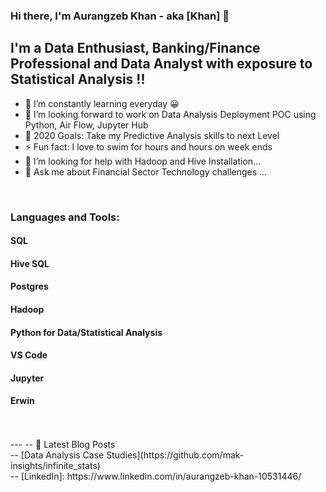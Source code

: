 ### Hi there, I'm Aurangzeb Khan - aka [Khan] 👋

## I'm a Data Enthusiast, Banking/Finance Professional and Data Analyst with exposure to Statistical Analysis !!

- 🌱 I’m constantly learning everyday  😀
- 👯 I’m looking forward to work on Data Analysis Deployment POC using Python, Air Flow, Jupyter Hub
- 🥅 2020 Goals: Take my Predictive Analysis skills to next Level 
- ⚡ Fun fact: I love to swim for hours and hours on week ends
- 🤔 I’m looking for help with Hadoop and Hive Installation...
- 💬 Ask me about Financial Sector Technology challenges ...

<br />

### Languages and Tools:

#### SQL
#### Hive SQL
#### Postgres
#### Hadoop
#### Python for Data/Statistical Analysis
#### VS Code
#### Jupyter
#### Erwin
<br />
<br />
---
-- 📕 Latest Blog Posts
<br />
<!-- BLOG-POST-LIST:START -->
-- [Data Analysis Case Studies](https://github.com/mak-insights/infinite_stats)

<!-- BLOG-POST-LIST:END -->
<br />
-- [LinkedIn]: https://www.linkedin.com/in/aurangzeb-khan-10531446/
</details>

